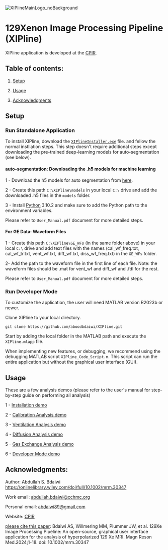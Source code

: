 ![XIPlineMainLogo_noBackground](https://github.com/aboodbdaiwi/HP129Xe_Analysis_App/assets/36932337/ee751c64-065b-4d8c-94b3-5edc89e14ac1)

# 129Xenon Image Processing Pipeline (XIPline)

XIPline application is developed at the [CPIR](https://www.cincinnatichildrens.org/research/divisions/c/cpir). 

## Table of contents:

1. [Setup](#setup)

2. [Usage](#Usage)

3. [Acknowledgments](#acknowledgements)


## Setup
### Run Standalone Application
To install XIPline, download the [`XIPlineInstaller.exe`](https://zenodo.org/records/13975562?token=eyJhbGciOiJIUzUxMiJ9.eyJpZCI6ImJlNGQ2ZmFlLTQ2YjItNGExZS04YjAwLTgxZDA2ZTk3MDg4MCIsImRhdGEiOnt9LCJyYW5kb20iOiJhMTBmNzE4YzhjMWRmOTM2ZGEwMzQyNTBjYzg4NDVlMyJ9.7TGIE0yU51SVSYzlYL2Z7KWqHLd5h5QzzvnxH1V4wxgOUZYN86PHANCFi2nalYeRfvkiCajC58_5RvA3SfQ7pw) file. and fellow the normal instllation steps. This step doesn't require additional steps except downloading the pre-trained deep-learning models for auto-segmentation (see below). 

#### auto-segmentation: Downloading the .h5 models for machine learning
1 - Download the h5 models for auto segmentation from [here](https://zenodo.org/records/13975562?token=eyJhbGciOiJIUzUxMiJ9.eyJpZCI6ImJlNGQ2ZmFlLTQ2YjItNGExZS04YjAwLTgxZDA2ZTk3MDg4MCIsImRhdGEiOnt9LCJyYW5kb20iOiJhMTBmNzE4YzhjMWRmOTM2ZGEwMzQyNTBjYzg4NDVlMyJ9.7TGIE0yU51SVSYzlYL2Z7KWqHLd5h5QzzvnxH1V4wxgOUZYN86PHANCFi2nalYeRfvkiCajC58_5RvA3SfQ7pw).

2 - Create this path `C:\XIPline\models` in your local `C:\` drive and add the downloaded .h5 files in the `models` folder. 

3 - Install [Python](https://www.python.org/downloads/) 3.10.2 and make sure to add the Python path to the environment variables.

Please refer to `User_Manual.pdf` document for more detailed steps. 

#### For GE Data: Waveform Files
1 - Create this path `C:\XIPline\GE_WFs` (in the same folder above) in your local `C:\` drive and add text files with the names (cal_wf_freq.txt, cal_wf_tr.txt, vent_wf.txt, diff_wf.txt, diss_wf_freq.txt) in the `GE_WFs` folder. 

2- Add the path to the waveform file in the first line of each file. Note: the waveform files should be .mat for vent_wf and diff_wf and .fdl for the rest. 

Please refer to `User_Manual.pdf` document for more detailed steps. 

### Run Developer Mode 

To customize the application, the user will need MATLAB version R2023b or newer. 

Clone XIPline to your local directory.

```
git clone https://github.com/aboodbdaiwi/XIPline.git
```

Start by adding the local folder in the MATLAB path and execute the `XIPline.mlapp` file. 

When implementing new features, or debugging, we recommend using the debugging MATLAB script `XIPline_Code_Script.m`. This script can run the entire application but without the graphical user interface (GUI). 

## Usage
These are a few analysis demos (please refer to the user's manual for step-by-step guide on performing all analysis)

1 - [Installation demo](https://www.youtube.com/watch?v=mWbWL6vIEUc&t=8s&ab_channel=AbdullahBdaiwi)

2 - [Calibration Analysis demo](https://www.youtube.com/watch?v=x1zQrBrFOZ8&ab_channel=AbdullahBdaiwi)

3 - [Ventilation Analysis demo](https://www.youtube.com/watch?v=qLTG6Hiz-q4&ab_channel=AbdullahBdaiwi)

4 - [Diffusion Analysis demo](https://www.youtube.com/watch?v=kItn_P4dDyw&ab_channel=AbdullahBdaiwi)

5 - [Gas Exchange Analysis demo](https://www.youtube.com/watch?v=_aerEFhWbm0&ab_channel=AbdullahBdaiwi)

6 - [Developer Mode demo](https://www.youtube.com/watch?v=fEjruhWYejA&t=494s&ab_channel=AbdullahBdaiwi)

## Acknowledgments:
Author: Abdullah S. Bdaiwi https://onlinelibrary.wiley.com/doi/full/10.1002/mrm.30347

Work email: abdullah.bdaiwi@cchmc.org

Personal email: abdaiwi89@gmail.com

Website: [CPIR](https://www.cincinnatichildrens.org/research/divisions/c/cpir)

[please cite this paper](https://onlinelibrary.wiley.com/doi/full/10.1002/mrm.30347): Bdaiwi AS, Willmering MM, Plummer JW, et al. 129Xe Image Processing Pipeline: An open-source, graphical user interface application for the analysis of hyperpolarized 129 Xe MRI. Magn Reson Med.2024;1-18. doi: 10.1002/mrm.30347


